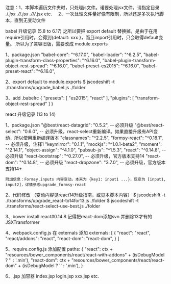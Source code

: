 注意：1、本脚本遍历文件夹时，只处理js文件。诺要处理jsx文件，请指定目录 ./*.jsx ./*/*.jsx ./*/*/*.jsx etc.
     2、一次处理文件量好像有限制，所以还是多次执行脚本，直到无变动文件

babel 升级记录 (5.8 to 6.17)
之所以要把 export default 替换掉，是由于在用require引用时，会得到{default: xxx }，而且import引用时，只会取得default变量。
所以为了兼容旧版，需要改成 module.exports

1、package.json
    "babel-core": "^6.17.0",
    "babel-loader": "^6.2.5",
    "babel-plugin-transform-class-properties": "^6.16.0",
    "babel-plugin-transform-object-rest-spread": "^6.16.0",
    "babel-preset-es2015": "^6.16.0",
    "babel-preset-react": "^6.16.0",

2、export default to module.exports
    $ jscodeshift -t ./transforms/upgrade_babel.js ./folder

3、add .babelrc
    {
      "presets": [
        "es2015",
        "react"
      ],
      "plugins": [
        "transform-object-rest-spread"
      ]
    }




react 升级记录 (13 to 14)

1、package.json
    "@best/react-datagrid": "0.5.2",  -- 必须升级
    "@best/react-select": "0.6.0",    -- 必须升级，react-select重新编译。如果直接升级有API变动，所以使用重新编译版本
    "classnames": "^2.2.5",
    "formsy-react": "^0.18.1",        -- 必须升级，注释1
    "keymirror": "0.1.1",
    "mockjs": "^1.0.1-beta2",
    "moment": "^2.14.1",
    "object-assign": "^4.1.0",
    "pubsub-js": "^1.5.3",
    "react": "^0.14.8",               -- 必须升级
    "react-bootstrap": "^0.27.0",     -- 必须升级，官方版本支持14
    "react-dom": "^0.14.8",           -- 必须升级
    "react-dropzone": "3.7.0",        -- 必须升级，官方版本支持14+

    附加信息：Formsy.inputs 内容变动。本来为 {key1: input1 ...}，现变为 [input1, input2]，详情参考upgrade_formsy-react

2、代码修改 （变动内容见react14升级指南，或见本脚本内容）
    $ jscodeshift -t ./transforms/upgrade_react-to14for13.js ./folder
    $ jscodeshift -t ./transforms/react-select-use-best.js ./folder

3、bower install react#0.14.8
    记得把react-dom添加svn
    并删除13才有的JSXTransformer

4、webpack.config.js 在 externals 添加
     externals: [
        {
            "react": "react",
            "react/addons": "react",
            "react-dom": "react-dom",
        }
     ]

5、require.config.js 添加配置
     paths: {
           "react": ctx + "resources/bower_components/react/react-with-addons" + (isDebugModel ? '' : '.min'),
           "react-dom": ctx + "resources/bower_components/react/react-dom" + (isDebugModel ? '' : '.min'),
       }

6、.jsp 加容器 index.jsp login.jsp xxx.jsp etc.
<div id="container">
    <div class="spinner">
        <div class="bounce1"></div>
        <div class="bounce2"></div>
        <div class="bounce3"></div>
    </div>
</div>

